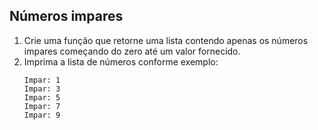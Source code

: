 ## Números impares

1. Crie uma função que retorne uma lista contendo apenas os números impares começando do zero até um valor fornecido.
2. Imprima a lista de números conforme exemplo:
   ```
   Impar: 1
   Impar: 3
   Impar: 5
   Impar: 7
   Impar: 9
   ```
